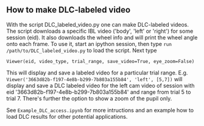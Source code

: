 ## How to make DLC-labeled video
With the script DLC_labeled_video.py one can make DLC-labeled videos. The script downloads a specific IBL video ('body', 'left' or 'right') for some session (eid). It also downloads the wheel info and will print the wheel angle onto each frame.
To use it, start an ipython session, then type `run /path/to/DLC_labeled_video.py` to load the script. Next type 

`Viewer(eid, video_type, trial_range, save_video=True, eye_zoom=False)`

This will display and save a labeled video for a particular trial range. E.g. `Viewer('3663d82b-f197-4e8b-b299-7b803a155b84', 'left', [5,7])` will display and save a DLC labeled video for the left cam video of session with eid '3663d82b-f197-4e8b-b299-7b803a155b84' and range from trial 5 to trial 7. There's further the option to show a zoom of the pupil only. 

See `Example_DLC_access.ipynb` for more intructions and an example how to load DLC results for other potential applications.

